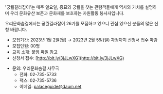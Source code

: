 '궁궐길라잡이'는 매주 일요일, 종묘와 궁궐을 찾는 관람객들에게 역사와 가치를 설명하며 우리 문화유산 보존과 문화재를 보호하는 자원활동 봉사자입니다.

우리문화숨결에서는 궁궐길라잡이 26기를 모집하고 있으니 관심 있으신 분들의 많은 신청 바랍니다.

- 모집기간: 2023년 1월 2일(월) → 2023년 2월 5일(일) 자정까지 신청서 접수 마감
- 모집인원: 00명
- 교육 소개: [붙임 파일 참고](http://bit.ly/3WJlv9t)
- 신청서 접수: [http://bit.ly/3jJLwXG](http://bit.ly/3jJLwXG)

* 문의: 우리문화숨결 사무국
  - 전화: 02-735-5733
  - 팩스: 02-735-5736
  - 이메일: palaceguide@daum.net